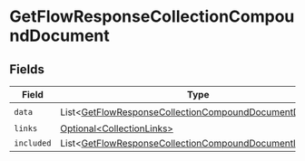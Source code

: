 # GetFlowResponseCollectionCompoundDocument


## Fields

| Field                                                                                                                                    | Type                                                                                                                                     | Required                                                                                                                                 | Description                                                                                                                              |
| ---------------------------------------------------------------------------------------------------------------------------------------- | ---------------------------------------------------------------------------------------------------------------------------------------- | ---------------------------------------------------------------------------------------------------------------------------------------- | ---------------------------------------------------------------------------------------------------------------------------------------- |
| `data`                                                                                                                                   | List\<[GetFlowResponseCollectionCompoundDocumentData](../../models/components/GetFlowResponseCollectionCompoundDocumentData.md)>         | :heavy_check_mark:                                                                                                                       | N/A                                                                                                                                      |
| `links`                                                                                                                                  | [Optional\<CollectionLinks>](../../models/components/CollectionLinks.md)                                                                 | :heavy_minus_sign:                                                                                                                       | N/A                                                                                                                                      |
| `included`                                                                                                                               | List\<[GetFlowResponseCollectionCompoundDocumentIncluded](../../models/components/GetFlowResponseCollectionCompoundDocumentIncluded.md)> | :heavy_minus_sign:                                                                                                                       | N/A                                                                                                                                      |